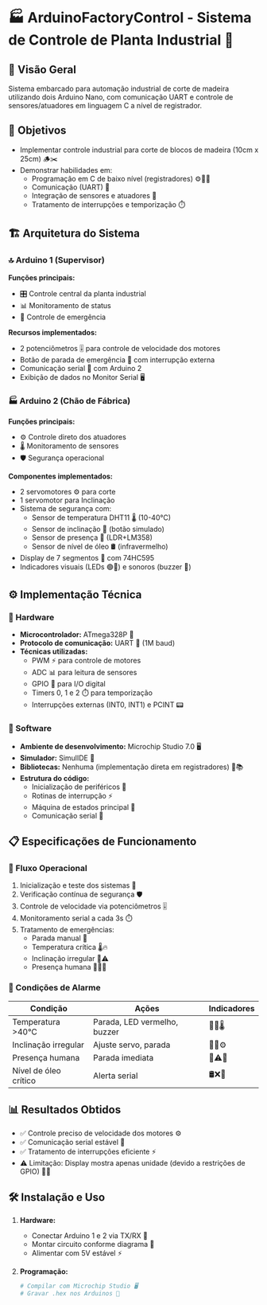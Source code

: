 # 🏭 ArduinoFactoryControl - Sistema de Controle de Planta Industrial 🌳

## 📌 Visão Geral

Sistema embarcado para automação industrial de corte de madeira utilizando dois Arduino Nano, com comunicação UART e controle de sensores/atuadores em linguagem C a nível de registrador.

## 🎯 Objetivos

- Implementar controle industrial para corte de blocos de madeira (10cm x 25cm) 🪵✂️
- Demonstrar habilidades em:
  - Programação em C de baixo nível (registradores) ⚙️👨‍💻
  - Comunicação (UART) 📡
  - Integração de sensores e atuadores 🔄
  - Tratamento de interrupções e temporização ⏱️

## 🏗️ Arquitetura do Sistema

### 🔝 Arduino 1 (Supervisor)

**Funções principais:**

- 🎛️ Controle central da planta industrial
- 📊 Monitoramento de status
- 🚦 Controle de emergência

**Recursos implementados:**

- 2 potenciômetros 🎚️ para controle de velocidade dos motores
- Botão de parada de emergência 🛑 com interrupção externa
- Comunicação serial 📡 com Arduino 2
- Exibição de dados no Monitor Serial 🖥️

### 🏭 Arduino 2 (Chão de Fábrica)

**Funções principais:**

- ⚙️ Controle direto dos atuadores
- 🌡️ Monitoramento de sensores
- 🛡️ Segurança operacional

**Componentes implementados:**

- 2 servomotores ⚙️ para corte
- 1 servomotor para Inclinação
- Sistema de segurança com:
  - Sensor de temperatura DHT11 🌡️ (10-40°C)
  - Sensor de inclinação 📐 (botão simulado)
  - Sensor de presença 👀 (LDR+LM358)
  - Sensor de nível de óleo 🛢️ (infravermelho)
- Display de 7 segmentos 🔢 com 74HC595
- Indicadores visuais (LEDs 🟢🔴) e sonoros (buzzer 🚨)

## ⚙️ Implementação Técnica

### 🔧 Hardware

- **Microcontrolador:** ATmega328P 💾
- **Protocolo de comunicação:** UART 📡 (1M baud)
- **Técnicas utilizadas:**
  - PWM ⚡ para controle de motores
  - ADC 📊 para leitura de sensores
  - GPIO 📌 para I/O digital
  - Timers 0, 1 e 2 ⏱️ para temporização
  - Interrupções externas (INT0, INT1) e PCINT 📟

### 💾 Software

- **Ambiente de desenvolvimento:** Microchip Studio 7.0 🖥️
- **Simulador:** SimulIDE 🧪
- **Bibliotecas:** Nenhuma (implementação direta em registradores) 🚫📚
- **Estrutura do código:**
  - Inicialização de periféricos 🔄
  - Rotinas de interrupção ⚡
  - Máquina de estados principal 🤖
  - Comunicação serial 📡

## 📋 Especificações de Funcionamento

### 🔄 Fluxo Operacional

1. Inicialização e teste dos sistemas 🔌
2. Verificação contínua de segurança 🛡️
3. Controle de velocidade via potenciômetros 🎚️
4. Monitoramento serial a cada 3s ⏱️
5. Tratamento de emergências:
   - Parada manual 🛑
   - Temperatura crítica 🌡️🔥
   - Inclinação irregular 📐⚠️
   - Presença humana 👨‍🔧🚫

### 🚨 Condições de Alarme

| Condição               | Ações                              | Indicadores     |
|------------------------|------------------------------------|-----------------|
| Temperatura >40°C      | Parada, LED vermelho, buzzer       | 🔴🚨🌡️         |
| Inclinação irregular   | Ajuste servo, parada              | 📐🛑⚙️         |
| Presença humana        | Parada imediata                   | 👀⚠️🚫         |
| Nível de óleo crítico  | Alerta serial                     | 🛢️❌📡         |

## 📊 Resultados Obtidos

- ✅ Controle preciso de velocidade dos motores ⚙️
- ✅ Comunicação serial estável 📡
- ✅ Tratamento de interrupções eficiente ⚡
- ⚠️ Limitação: Display mostra apenas unidade (devido a restrições de GPIO) 🔢❌

## 🛠️ Instalação e Uso

1. **Hardware:**
   - Conectar Arduino 1 e 2 via TX/RX 🔌
   - Montar circuito conforme diagrama 📐
   - Alimentar com 5V estável ⚡

2. **Programação:**

   ```bash
   # Compilar com Microchip Studio 🖥️
   # Gravar .hex nos Arduinos 💾
